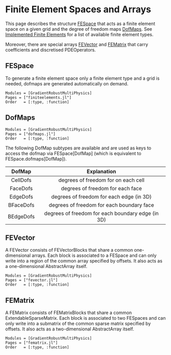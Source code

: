 
# Finite Element Spaces and Arrays

This page describes the structure [FESpace](@ref) that acts as a finite element space on a given grid
and the degree of freedom maps [DofMaps](@ref).
See [Implemented Finite Elements](@ref) for a list of available finite element types.

Moreover, there are special arrays [FEVector](@ref) and [FEMatrix](@ref) that carry coefficients and discretised PDEOperators.


## FESpace

To generate a finite element space only a finite element type and a grid is needed, dofmaps are generated automatically on demand.

```@autodocs
Modules = [GradientRobustMultiPhysics]
Pages = ["finiteelements.jl"]
Order   = [:type, :function]
```

## DofMaps

```@autodocs
Modules = [GradientRobustMultiPhysics]
Pages = ["dofmaps.jl"]
Order   = [:type, :function]
```


The following DofMap subtypes are available and are used as keys to access the dofmap via FESpace[DofMap] (which is equivalent to FESpace.dofmaps[DofMap]).

| DofMap             | Explanation                                       |
| :----------------: | :-----------------------------------------------: | 
| CellDofs           | degrees of freedom for on each cell               | 
| FaceDofs           | degrees of freedom for each face                  | 
| EdgeDofs           | degrees of freedom for each edge (in 3D)          | 
| BFaceDofs          | degrees of freedom for each boundary face         |
| BEdgeDofs          | degrees of freedom for each boundary edge (in 3D) |


## FEVector

A FEVector consists of FEVectorBlocks that share a common one-dimensional arrays. Each block is associated to a FESpace and can only write into a region of the common array specified by offsets. It also acts as a one-dimensional AbstractArray itself.


```@autodocs
Modules = [GradientRobustMultiPhysics]
Pages = ["fevector.jl"]
Order   = [:type, :function]
```


## FEMatrix

A FEMatrix consists of FEMatrixBlocks that share a common ExtendableSparseMatrix. Each block is associated to two FESpaces and can only write into a submatrix of the common sparse matrix specified by offsets. It also acts as a two-dimensional AbstractArray itself.

```@autodocs
Modules = [GradientRobustMultiPhysics]
Pages = ["fematrix.jl"]
Order   = [:type, :function]
```